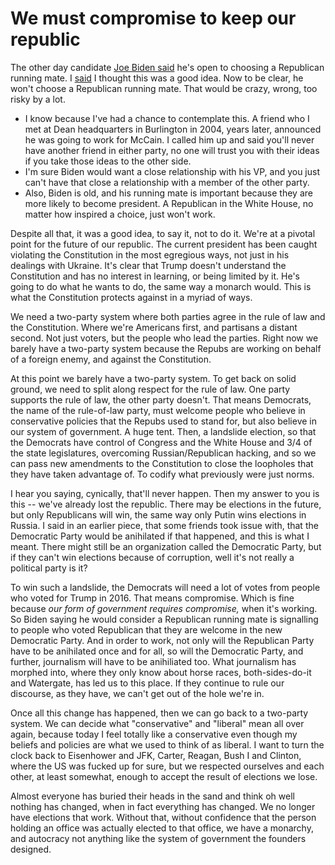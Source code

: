 # We must compromise to keep our republic
The other day candidate <a href="https://www.cnn.com/2019/12/30/politics/joe-biden-running-mate-republican/index.html">Joe Biden said</a> he's open to choosing a Republican running mate. I <a href="https://twitter.com/davewiner/status/1211775820546621441">said</a> I thought this was a good idea. Now to be clear, he won't choose a Republican running mate. That would be crazy, wrong, too risky by a lot. 
* I know because I've had a chance to contemplate this. A friend who I met at Dean headquarters in Burlington in 2004, years later, announced he was going to work for McCain. I called him up and said you'll never have another friend in either party, no one will trust you with their ideas if you take those ideas to the other side. 
* I'm sure Biden would want a close relationship with his VP, and you just can't have that close a relationship with a member of the other party. 
* Also, Biden is old, and his running mate is important because they are more likely to become president. A Republican in the White House, no matter how inspired a choice, just won't work. 

Despite all that, it was a good idea, to say it, not to do it. We're at a pivotal point for the future of our republic. The current president has been caught violating the Constitution in the most egregious ways, not just in his dealings with Ukraine. It's clear that Trump doesn't understand the Constitution and has no interest in learning, or being limited by it. He's going to do what he wants to do, the same way a monarch would. This is what the Constitution protects against in a myriad of ways. 

We need a two-party system where both parties agree in the rule of law and the Constitution. Where we're Americans first, and partisans a distant second. Not just voters, but the people who lead the parties. Right now we barely have a two-party system because the Repubs are working on behalf of a foreign enemy, and against the Constitution.  

At this point we barely have a two-party system. To get back on solid ground, we need to split along respect for the rule of law. One party supports the rule of law, the other party doesn't. That means Democrats, the name of the rule-of-law party, must welcome people who believe in conservative policies that the Repubs used to stand for, but also believe in our system of government. A huge tent. Then, a landslide election, so that the Democrats have control of Congress and the White House and 3/4 of the state legislatures, overcoming Russian/Republican hacking, and so we can pass new amendments to the Constitution to close the loopholes that they have taken advantage of. To codify what previously were just norms.

I hear you saying, cynically, that'll never happen. Then my answer to you is this -- we've already lost the republic. There may be elections in the future, but only Republicans will win, the same way only Putin wins elections in Russia. I said in an earlier piece, that some friends took issue with, that the Democratic Party would be anihilated if that happened, and this is what I meant. There might still be an organization called the Democratic Party, but if they can't win elections because of corruption, well it's not really a political party is it?

To win such a landslide, the Democrats will need a lot of votes from people who voted for Trump in 2016. That means compromise. Which is fine because <i>our form of government requires compromise, </i>when it's working. So Biden saying he would consider a Republican running mate is signalling to people who voted Republican that they are welcome in the new Democratic Party. And in order to work, not only will the Republican Party have to be anihilated once and for all, so will the Democratic Party, and further, journalism will have to be anihiliated too. What journalism has morphed into, where they only know about horse races, both-sides-do-it and Watergate, has led us to this place. If they continue to rule our discourse, as they have, we can't get out of the hole we're in.

Once all this change has happened, then we can go back to a two-party system. We can decide what "conservative" and "liberal" mean all over again, because today I feel totally like a conservative even though my beliefs and policies are what we used to think of as liberal. I want to turn the clock back to Eisenhower and JFK, Carter, Reagan, Bush I and Clinton, where the US was fucked up for sure, but we respected ourselves and each other, at least somewhat, enough to accept the result of elections we lose. 

Almost everyone has buried their heads in the sand and think oh well nothing has changed, when in fact everything has changed. We no longer have elections that work. Without that, without confidence that the person holding an office was actually elected to that office, we have a monarchy, and autocracy not anything like the system of government the founders designed. 

